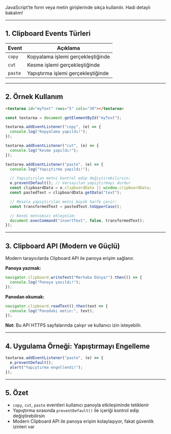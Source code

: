 JavaScript’te form veya metin girişlerinde sıkça kullanılır. Hadi detaylı bakalım!

---

## 1. Clipboard Events Türleri

|Event|Açıklama|
|---|---|
|`copy`|Kopyalama işlemi gerçekleştiğinde|
|`cut`|Kesme işlemi gerçekleştiğinde|
|`paste`|Yapıştırma işlemi gerçekleştiğinde|

---

## 2. Örnek Kullanım


```html
<textarea id="myText" rows="5" cols="30"></textarea>
```


```js
const textarea = document.getElementById("myText");

textarea.addEventListener("copy", (e) => {
  console.log("Kopyalama yapıldı!");
});

textarea.addEventListener("cut", (e) => {
  console.log("Kesme yapıldı!");
});

textarea.addEventListener("paste", (e) => {
  console.log("Yapıştırma yapıldı!");

  // Yapıştırılan metni kontrol edip değiştirebilirsin:
  e.preventDefault(); // Varsayılan yapıştırmayı durdur
  const clipboardData = e.clipboardData || window.clipboardData;
  const pastedText = clipboardData.getData("text");

  // Mesela yapıştırılan metni büyük harfe çevir:
  const transformedText = pastedText.toUpperCase();

  // Kendi metnimizi ekleyelim:
  document.execCommand("insertText", false, transformedText);
});
```

---

## 3. Clipboard API (Modern ve Güçlü)

Modern tarayıcılarda Clipboard API ile panoya erişim sağlanır.

**Panoya yazmak:**

```js
navigator.clipboard.writeText("Merhaba Dünya!").then(() => {
  console.log("Panoya yazıldı!");
});
```

**Panodan okumak:**


```js
navigator.clipboard.readText().then(text => {
  console.log("Panodaki metin:", text);
});
```

**Not:** Bu API HTTPS sayfalarında çalışır ve kullanıcı izin isteyebilir.

---

## 4. Uygulama Örneği: Yapıştırmayı Engelleme

```js
textarea.addEventListener("paste", (e) => {
  e.preventDefault();
  alert("Yapıştırma engellendi!");
});
```

---

## 5. Özet

- `copy`, `cut`, `paste` eventleri kullanıcı panoyla etkileşiminde tetiklenir
- Yapıştırma sırasında `preventDefault()` ile içeriği kontrol edip değiştirebilirsin
- Modern Clipboard API ile panoya erişim kolaylaşıyor, fakat güvenlik izinleri var